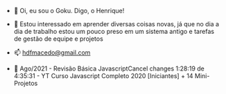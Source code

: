 - 👋 Oi, eu sou o Goku. Digo, o Henrique!
- 👀 Estou interessado em aprender diversas coisas novas, já que no dia a dia de trabalho estou um pouco preso em um sistema antigo e tarefas de gestão de equipe e projetos
- 📫 hdfmacedo@gmail.com

- 🌱 Ago/2021 - Revisão Básica JavascriptCancel changes
1:28:19 de 4:35:31 - YT Curso Javascript Completo 2020 [Iniciantes] + 14 Mini-Projetos

<!---
hdfm2022/hdfm2022 is a ✨ special ✨ repository because its `README.md` (this file) appears on your GitHub profile.
You can click the Preview link to take a look at your changes.
--->
